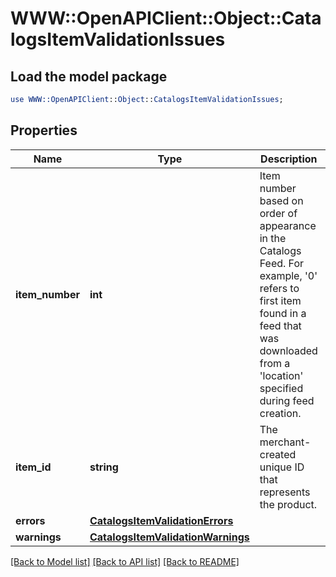 # WWW::OpenAPIClient::Object::CatalogsItemValidationIssues

## Load the model package
```perl
use WWW::OpenAPIClient::Object::CatalogsItemValidationIssues;
```

## Properties
Name | Type | Description | Notes
------------ | ------------- | ------------- | -------------
**item_number** | **int** | Item number based on order of appearance in the Catalogs Feed. For example, &#39;0&#39; refers to first item found in a feed that was downloaded from a &#39;location&#39; specified during feed creation. | 
**item_id** | **string** | The merchant-created unique ID that represents the product. | 
**errors** | [**CatalogsItemValidationErrors**](CatalogsItemValidationErrors.md) |  | 
**warnings** | [**CatalogsItemValidationWarnings**](CatalogsItemValidationWarnings.md) |  | 

[[Back to Model list]](../README.md#documentation-for-models) [[Back to API list]](../README.md#documentation-for-api-endpoints) [[Back to README]](../README.md)


